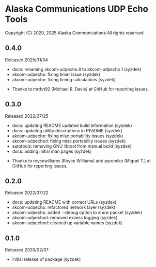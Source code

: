 
Alaska Communications UDP Echo Tools
====================================

Copyright (C) 2020, 2025 Alaska Communications
All rights reserved.

0.4.0
-----
   Released 2025/01/04
   - docs: renaming akcom-udpecho.8 to akcom-udpecho.1 (syzdek)
   - akcom-udpecho: fixing timer issue (syzdek)
   - akcom-udpecho: fixing timing calculations (syzdek)
   * Thanks to mrdvt92 (Michael R. Davis) at GitHub for reporting issues.

0.3.0
-----
   Released 2022/07/25
   - docs: updating README updated build information (syzdek)
   - docs: updating utility descriptions in README (syzdek)
   - akcom-udpecho: fixing misc portability issues (syzdek)
   - akcom-udpechod: fixing misc portability issues (syzdek)
   - autotools: removing GNU libtool from manual build (syzdek)
   - docs: adding initial man pages (syzdek)
   * Thanks to roycewilliams (Royce Williams) and pyromiko (Miguel T.) at
     GitHub for reporting issues.  

0.2.0
-----
   Released 2022/07/22
   - docs: updating README with correct URLs (syzdek)
   - akcom-udpecho: refactored network layer (syzdek)
   - akcom-udpecho: added --debug option to show packet (syzdek)
   - akcom-udpechod: removed excess logging (syzdek)
   - akcom-udpechod: cleaned up variable names (syzdek)

0.1.0
-----
   Released 2020/02/07
   - initial release of package (syzdek)

